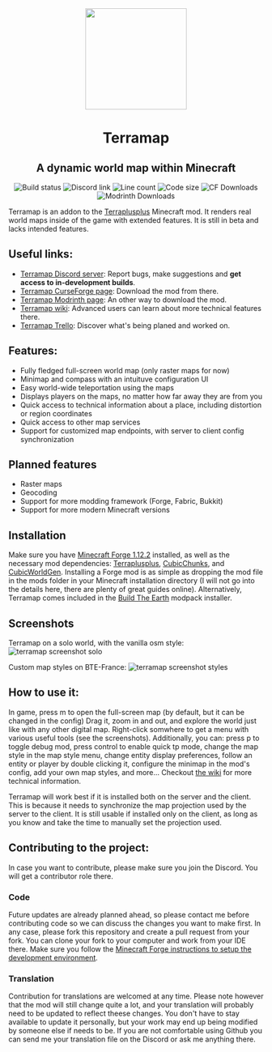 <div align="center">
  <img src="https://raw.githubusercontent.com/SmylerMC/terramap/master/images/terramap_logo-x256.png" width=200>
  <h1>Terramap</h1>
  
## A dynamic world map within Minecraft
  
![Build status](https://img.shields.io/github/workflow/status/SmylerMC/terramap/Java%20CI%20with%20Gradle?style=flat-square)
![Discord link](https://img.shields.io/discord/713848917111996416?color=485eea&label=Discord&style=flat-square)
![Line count](https://img.shields.io/tokei/lines/github/SmylerMC/terramap?style=flat-square)
![Code size](https://img.shields.io/github/languages/code-size/SmylerMC/terramap?style=flat-square)
![CF Downloads](https://cf.way2muchnoise.eu/full_terramap_CurseForge%20downloads.svg?badge_style=flat)
![Modrinth Downloads](https://img.shields.io/modrinth/dt/terramap?color=5ac96b&label=Modrinth+Downloads&style=flat-square&logo=data%3Aimage%2Fsvg%2Bxml%3Bbase64%2CPD94bWwgdmVyc2lvbj0iMS4wIiBlbmNvZGluZz0iVVRGLTgiIHN0YW5kYWxvbmU9Im5vIj8%2BCjxz%0AdmcKICAgdmlld0JveD0iMCAwIDE0MS43MDUwNiAxNDEuNzY1NjQiCiAgIGFyaWEtaGlkZGVuPSJ0%0AcnVlIgogICBjbGFzcz0idGV4dC1sb2dvIgogICB2ZXJzaW9uPSIxLjEiCiAgIGlkPSJzdmcyNiIK%0AICAgd2lkdGg9IjE0MS43MDUwNiIKICAgaGVpZ2h0PSIxNDEuNzY1NjQiCiAgIHhtbG5zPSJodHRw%0AOi8vd3d3LnczLm9yZy8yMDAwL3N2ZyIKICAgeG1sbnM6c3ZnPSJodHRwOi8vd3d3LnczLm9yZy8y%0AMDAwL3N2ZyI%2BCiAgPGRlZnMKICAgICBpZD0iZGVmczMwIiAvPgogIDxnCiAgICAgaWQ9Imc2Igog%0AICAgIHRyYW5zZm9ybT0idHJhbnNsYXRlKDAsMC4wMzk4NzIpIgogICAgIHN0eWxlPSJmaWxsOiM0%0AZWFhNWM7ZmlsbC1vcGFjaXR5OjEiPgogICAgPHBhdGgKICAgICAgIGQ9Ik0gMTU5LjA3LDg5LjI5%0AIEEgNzAuOTQsNzAuOTQgMCAxIDAgMjAsNjMuNTIgSCAzMiBBIDU4Ljc4LDU4Ljc4IDAgMCAxIDE0%0ANS4yMyw0OS45MyBsIC0xMS42NiwzLjEyIGEgNDYuNTQsNDYuNTQgMCAwIDAgLTI5LC0yNi41MiBs%0AIC0yLjE1LDEyLjEzIGEgMzQuMzEsMzQuMzEgMCAwIDEgMi43Nyw2My4yNiBsIDMuMTksMTEuOSBh%0AIDQ2LjUyLDQ2LjUyIDAgMCAwIDI4LjMzLC00OSBsIDExLjYyLC0zLjEgQSA1Ny45NCw1Ny45NCAw%0AIDAgMSAxNDcuMjcsODUgWiIKICAgICAgIHRyYW5zZm9ybT0idHJhbnNsYXRlKC0xOS43OSkiCiAg%0AICAgICBmaWxsPSJ2YXIoLS1jb2xvci1icmFuZCkiCiAgICAgICBmaWxsLXJ1bGU9ImV2ZW5vZGQi%0ACiAgICAgICBpZD0icGF0aDIiCiAgICAgICBzdHlsZT0iZmlsbDojNGVhYTVjO2ZpbGwtb3BhY2l0%0AeToxIiAvPgogICAgPHBhdGgKICAgICAgIGQ9Ik0gMTA4LjkyLDEzOS4zIEEgNzAuOTMsNzAuOTMg%0AMCAwIDEgMTkuNzksNzYgaCAxMiBhIDU5LjQ4LDU5LjQ4IDAgMCAwIDEuNzgsOS45MSA1OC43Myw1%0AOC43MyAwIDAgMCAzLjYzLDkuOTEgbCAxMC42OCwtNi40MSBhIDQ2LjU4LDQ2LjU4IDAgMCAxIDQ0%0ALjcyLC02NSBMIDkwLjQzLDM2LjU0IEEgMzQuMzgsMzQuMzggMCAwIDAgNTcuMzYsNzkuNzUgQyA1%0ANy42Nyw4MC44OCA1OCw4MiA1OC40Myw4MyBMIDcyLjA5LDc0LjgxIDY4LDYzLjkzIDgwLjksNTAu%0ANjggOTcuMjEsNDcuMTcgMTAxLjksNTMgbCAtNy41Miw3LjYxIC02LjU1LDIuMDYgLTQuNjksNC44%0AMiAyLjMsNi4zOCBjIDAsMCA0LjY0LDQuOTQgNC42NSw0Ljk0IGwgNi41NywtMS43NCA0LjY3LC01%0ALjEzIDEwLjIsLTMuMjQgMyw2Ljg0IEwgMTA0LjA1LDg4LjQzIDg2LjQxLDk0IDc4LjQ5LDg1LjE5%0AIDY0LjcsOTMuNDggYSAzNC40NCwzNC40NCAwIDAgMCAyOC43MiwxMS41OSBMIDk2LjYxLDExNyBB%0AIDQ2LjYsNDYuNiAwIDAgMSA1NC4xMyw5OS44MyBsIC0xMC42NCw2LjM4IGEgNTguODEsNTguODEg%0AMCAwIDAgOTkuNiwtOS43NyBsIDExLjgsNC4yOSBhIDcwLjc3LDcwLjc3IDAgMCAxIC00NS45Nywz%0AOC41NyB6IgogICAgICAgdHJhbnNmb3JtPSJ0cmFuc2xhdGUoLTE5Ljc5KSIKICAgICAgIGZpbGw9%0AInZhcigtLWNvbG9yLWJyYW5kKSIKICAgICAgIGlkPSJwYXRoNCIKICAgICAgIHN0eWxlPSJmaWxs%0AOiM0ZWFhNWM7ZmlsbC1vcGFjaXR5OjEiIC8%2BCiAgPC9nPgogIDxnCiAgICAgaWQ9ImcyNCIKICAg%0AICB0cmFuc2Zvcm09InRyYW5zbGF0ZSgwLDAuMDM5ODcyKSIgLz4KPC9zdmc%2BCg%3D%3D)
</div>

Terramap is an addon to the [Terraplusplus](https://www.curseforge.com/minecraft/mc-mods/terraplusplus) Minecraft mod. It renders real world maps inside of the game with extended features. It is still in beta and lacks intended features. 

## Useful links:
- [Terramap Discord server](https://discord.gg/zSMq3GN "Terramap Discord"): Report bugs, make suggestions and **get access to in-development builds**.
- [Terramap CurseForge page](https://www.curseforge.com/minecraft/mc-mods/terramap): Download the mod from there.
- [Terramap Modrinth page](https://modrinth.com/mod/terramap): An other way to download the mod.
- [Terramap wiki](https://github.com/SmylerMC/terramap/wiki): Advanced users can learn about more technical features there.
- [Terramap Trello](https://trello.com/b/pXex8eui/terramap): Discover what's being planed and worked on.

## Features:
- Fully fledged full-screen world map (only raster maps for now)
- Minimap and compass with an intuituve configuration UI
- Easy world-wide teleportation using the maps
- Displays players on the maps, no matter how far away they are from you
- Quick access to technical information about a place, including distortion or region coordinates
- Quick access to other map services
- Support for customized map endpoints, with server to client config synchronization

## Planned features
- Raster maps
- Geocoding
- Support for more modding framework (Forge, Fabric, Bukkit)
- Support for more modern Minecraft versions

## Installation
Make sure you have [Minecraft Forge 1.12.2](https://files.minecraftforge.net/net/minecraftforge/forge/index_1.12.2.html) installed, as well as the necessary mod dependencies: [Terraplusplus](https://www.curseforge.com/minecraft/mc-mods/terraplusplus), [CubicChunks](https://www.curseforge.com/minecraft/mc-mods/opencubicchunks), and [CubicWorldGen](https://www.curseforge.com/minecraft/mc-mods/cubicworldgen). Installing a Forge mod is as simple as dropping the mod file in the mods folder in your Minecraft installation directory (I will not go into the details here, there are plenty of great guides online).
Alternatively, Terramap comes included in the [Build The Earth](https://buildtheearth.net/) modpack installer.

## Screenshots
Terramap on a solo world, with the vanilla osm style:
![terramap screenshot solo](https://raw.githubusercontent.com/SmylerMC/terramap/master/images/tiledmap.png)

Custom map styles on BTE-France:
![terramap screenshot styles](https://raw.githubusercontent.com/SmylerMC/terramap/master/images/custom_map_styles.png)

## How to use it:
In game, press m to open the full-screen map (by default, but it can be changed in the config)
Drag it, zoom in and out, and explore the world just like with any other digital map.
Right-click somwhere to get a menu with various useful tools (see the screenshots).
Additionally, you can: press p to toggle debug mod, press control to enable quick tp mode, change the map style in the map style menu, change entity display preferences, follow an entity or player by double clicking it, configure the minimap in the mod's config, add your own map styles, and more...
Checkout [the wiki](https://github.com/SmylerMC/terramap/wiki) for more technical information.

Terramap will work best if it is installed both on the server and the client. This is because it needs to synchronize the map projection used by the server to the client. It is still usable if installed only on the client, as long as you know and take the time to manually set the projection used.

## Contributing to the project:
In case you want to contribute, please make sure you join the Discord. You will get a contributor role there.

### Code
Future updates are already planned ahead, so please contact me before contributing code so we can discuss the changes you want to make first.
In any case, please fork this repository and create a pull request from your fork. You can clone your fork to your computer and work from your IDE there. Make sure you follow the [Minecraft Forge instructions to setup the development environment](https://github.com/MinecraftForge/Documentation/blob/1.12.x/docs/gettingstarted/index.md). 

### Translation
Contribution for translations are welcomed at any time. Please note however that the mod will still change quite a lot, and your translation will probably need to be updated to reflect theese changes. You don't have to stay available to update it personally, but your work may end up being modified by someone else if needs to be. If you are not comfortable using Github you can send me your translation file on the Discord or ask me anything there.
